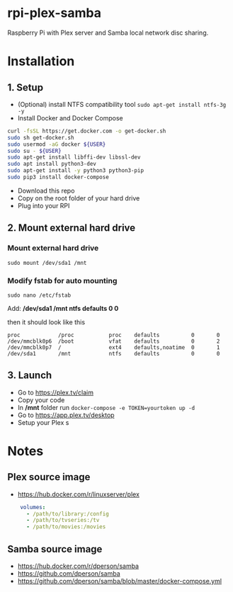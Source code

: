 # rpi-plex-samba
Raspberry Pi with Plex server and Samba local network disc sharing.

# Installation
## 1. Setup
* (Optional) install NTFS compatibility tool `sudo apt-get install ntfs-3g -y`
* Install Docker and Docker Compose
```bash
curl -fsSL https://get.docker.com -o get-docker.sh
sudo sh get-docker.sh
sudo usermod -aG docker ${USER}
sudo su - ${USER}
sudo apt-get install libffi-dev libssl-dev
sudo apt install python3-dev
sudo apt-get install -y python3 python3-pip
sudo pip3 install docker-compose
```
* Download this repo
* Copy on the root folder of your hard drive
* Plug into your RPI

## 2. Mount external hard drive
### Mount external hard drive
`sudo mount /dev/sda1 /mnt`

### Modify fstab for auto mounting
`sudo nano /etc/fstab`

Add:
**/dev/sda1       /mnt            ntfs    defaults          0       0**

then it should look like this

```
proc            /proc           proc    defaults          0       0
/dev/mmcblk0p6  /boot           vfat    defaults          0       2
/dev/mmcblk0p7  /               ext4    defaults,noatime  0       1
/dev/sda1       /mnt            ntfs    defaults          0       0
```

## 3. Launch
* Go to https://plex.tv/claim
* Copy your code
* In **/mnt** folder run `docker-compose -e TOKEN=yourtoken up -d`
* Go to https://app.plex.tv/desktop
* Setup your Plex s

# Notes
## Plex source image
* https://hub.docker.com/r/linuxserver/plex
```yml
    volumes:
      - /path/to/library:/config
      - /path/to/tvseries:/tv
      - /path/to/movies:/movies
```
## Samba source image
* https://hub.docker.com/r/dperson/samba
* https://github.com/dperson/samba
* https://github.com/dperson/samba/blob/master/docker-compose.yml